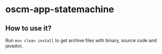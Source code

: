 # oscm-app-statemachine

## How to use it? ##

Run ```mvn clean install``` to get archive files with binary, source code and javadoc.

